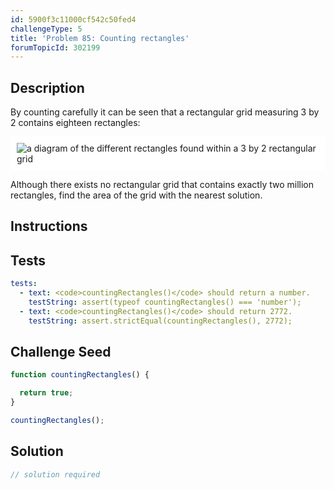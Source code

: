 ```yaml
---
id: 5900f3c11000cf542c50fed4
challengeType: 5
title: 'Problem 85: Counting rectangles'
forumTopicId: 302199
---
```


## Description

<section id='description'>

By counting carefully it can be seen that a rectangular grid measuring 3 by 2 contains eighteen rectangles:

<img class="img-responsive center-block" alt="a diagram of the different rectangles found within a 3 by 2 rectangular grid" src="https://cdn-media-1.freecodecamp.org/project-euler/counting-rectangles.png" style="background-color: white; padding: 10px;">

Although there exists no rectangular grid that contains exactly two million rectangles, find the area of the grid with the nearest solution.

</section>

## Instructions

<section id='instructions'>

</section>

## Tests

<section id='tests'>

```yml
tests:
  - text: <code>countingRectangles()</code> should return a number.
    testString: assert(typeof countingRectangles() === 'number');
  - text: <code>countingRectangles()</code> should return 2772.
    testString: assert.strictEqual(countingRectangles(), 2772);

```

</section>

## Challenge Seed

<section id='challengeSeed'>

<div id='js-seed'>

```js
function countingRectangles() {

  return true;
}

countingRectangles();
```

</div>

</section>

## Solution

<section id='solution'>

```js
// solution required
```

</section>
